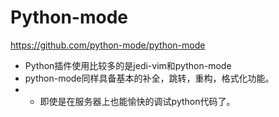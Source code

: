 # Python-mode
https://github.com/python-mode/python-mode

- Python插件使用比较多的是jedi-vim和python-mode
- python-mode同样具备基本的补全，跳转，重构，格式化功能。
- - 即使是在服务器上也能愉快的调试python代码了。

